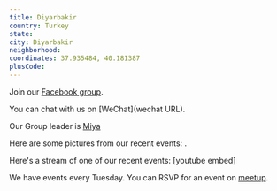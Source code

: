 ```yaml
---
title: Diyarbakir
country: Turkey
state: 
city: Diyarbakir
neighborhood: 
coordinates: 37.935484, 40.181387
plusCode:
---
```

Join our [Facebook group](https://www.facebook.com/groups/free.code.camp.diyarbakir).

You can chat with us on [WeChat](wechat URL).

Our Group leader is [Miya](freecodecamp.org/miya)

Here are some pictures from our recent events:
![]().

Here's a stream of one of our recent events:
[youtube embed]

We have events every Tuesday. You can RSVP for an event on [meetup](meetupurl).
